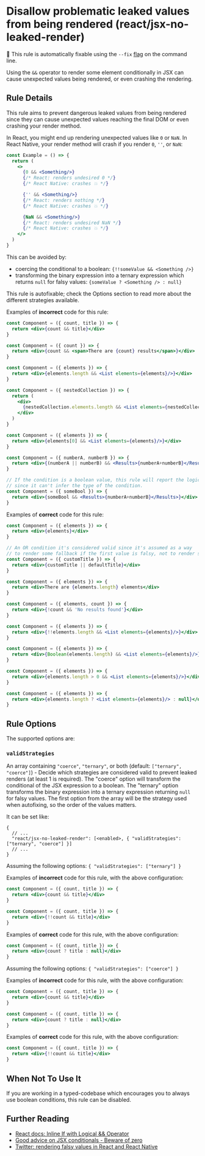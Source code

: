 # Disallow problematic leaked values from being rendered (react/jsx-no-leaked-render)

🔧 This rule is automatically fixable using the `--fix` [flag](https://eslint.org/docs/latest/user-guide/command-line-interface#--fix) on the command line.

Using the `&&` operator to render some element conditionally in JSX can cause unexpected values being rendered, or even crashing the rendering.

## Rule Details

This rule aims to prevent dangerous leaked values from being rendered since they can cause unexpected values reaching the final DOM or even crashing your render method.

In React, you might end up rendering unexpected values like `0` or `NaN`. In React Native, your render method will crash if you render `0`, `''`, or `NaN`:

```jsx
const Example = () => {
  return (
    <>
      {0 && <Something/>}
      {/* React: renders undesired 0 */}
      {/* React Native: crashes 💥 */}

      {'' && <Something/>}
      {/* React: renders nothing */}
      {/* React Native: crashes 💥 */}

      {NaN && <Something/>}
      {/* React: renders undesired NaN */}
      {/* React Native: crashes 💥 */}
    </>
  )
}
```

This can be avoided by:

- coercing the conditional to a boolean: `{!!someValue && <Something />}`
- transforming the binary expression into a ternary expression which returns `null` for falsy values: `{someValue ? <Something /> : null}`

This rule is autofixable; check the Options section to read more about the different strategies available.

Examples of **incorrect** code for this rule:

```jsx
const Component = ({ count, title }) => {
  return <div>{count && title}</div>
}
```

```jsx
const Component = ({ count }) => {
  return <div>{count && <span>There are {count} results</span>}</div>
}
```

```jsx
const Component = ({ elements }) => {
  return <div>{elements.length && <List elements={elements}/>}</div>
}
```

```jsx
const Component = ({ nestedCollection }) => {
  return (
    <div>
      {nestedCollection.elements.length && <List elements={nestedCollection.elements} />}
    </div>
  )
}
```

```jsx
const Component = ({ elements }) => {
  return <div>{elements[0] && <List elements={elements}/>}</div>
}
```

```jsx
const Component = ({ numberA, numberB }) => {
  return <div>{(numberA || numberB) && <Results>{numberA+numberB}</Results>}</div>
}
```

```jsx
// If the condition is a boolean value, this rule will report the logical expression
// since it can't infer the type of the condition.
const Component = ({ someBool }) => {
  return <div>{someBool && <Results>{numberA+numberB}</Results>}</div>
}
```

Examples of **correct** code for this rule:

```jsx
const Component = ({ elements }) => {
  return <div>{elements}</div>
}
```

```jsx
// An OR condition it's considered valid since it's assumed as a way
// to render some fallback if the first value is falsy, not to render something conditionally.
const Component = ({ customTitle }) => {
  return <div>{customTitle || defaultTitle}</div>
}
```

```jsx
const Component = ({ elements }) => {
  return <div>There are {elements.length} elements</div>
}
```

```jsx
const Component = ({ elements, count }) => {
  return <div>{!count && 'No results found'}</div>
}
```

```jsx
const Component = ({ elements }) => {
  return <div>{!!elements.length && <List elements={elements}/>}</div>
}
```

```jsx
const Component = ({ elements }) => {
  return <div>{Boolean(elements.length) && <List elements={elements}/>}</div>
}
```

```jsx
const Component = ({ elements }) => {
  return <div>{elements.length > 0 && <List elements={elements}/>}</div>
}
```

```jsx
const Component = ({ elements }) => {
  return <div>{elements.length ? <List elements={elements}/> : null}</div>
}
```

## Rule Options

The supported options are:

### `validStrategies`

An array containing `"coerce"`, `"ternary"`, or both (default: `["ternary", "coerce"]`) - Decide which strategies are considered valid to prevent leaked renders (at least 1 is required). The "coerce" option will transform the conditional of the JSX expression to a boolean. The "ternary" option transforms the binary expression into a ternary expression returning `null` for falsy values. The first option from the array will be the strategy used when autofixing, so the order of the values matters.

It can be set like:

```json5
{
  // ...
  "react/jsx-no-leaked-render": [<enabled>, { "validStrategies": ["ternary", "coerce"] }]
  // ...
}
```

Assuming the following options: `{ "validStrategies": ["ternary"] }`

Examples of **incorrect** code for this rule, with the above configuration:

```jsx
const Component = ({ count, title }) => {
  return <div>{count && title}</div>
}
```

```jsx
const Component = ({ count, title }) => {
  return <div>{!!count && title}</div>
}
```

Examples of **correct** code for this rule, with the above configuration:

```jsx
const Component = ({ count, title }) => {
  return <div>{count ? title : null}</div>
}
```

Assuming the following options: `{ "validStrategies": ["coerce"] }`

Examples of **incorrect** code for this rule, with the above configuration:

```jsx
const Component = ({ count, title }) => {
  return <div>{count && title}</div>
}
```

```jsx
const Component = ({ count, title }) => {
  return <div>{count ? title : null}</div>
}
```

Examples of **correct** code for this rule, with the above configuration:

```jsx
const Component = ({ count, title }) => {
  return <div>{!!count && title}</div>
}
```

## When Not To Use It

If you are working in a typed-codebase which encourages you to always use boolean conditions, this rule can be disabled.

## Further Reading

- [React docs: Inline If with Logical && Operator](https://reactjs.org/docs/conditional-rendering.html#inline-if-with-logical--operator)
- [Good advice on JSX conditionals - Beware of zero](https://thoughtspile.github.io/2022/01/17/jsx-conditionals/)
- [Twitter: rendering falsy values in React and React Native](https://twitter.com/kadikraman/status/1507654900376875011?s=21&t=elEXXbHhzWthrgKaPRMjNg)

